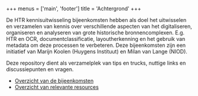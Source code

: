 +++
menus = ['main', 'footer']
title = 'Achtergrond'
+++

De HTR kennisuitwisseling bijeenkomsten hebben als doel het uitwisselen en verzamelen van kennis over verschillende aspecten van het digitaliseren, organiseren en analyseren van grote historische bronnencomplexen. E.g. HTR en OCR, documentclassificatie, layoutherkenning en het gebruik van metadata om deze processen te verbeteren. Deze bijeenkomsten zijn een initiatief van Marijn Koolen (Huygens Instituut) en Milan van Lange (NIOD).

Deze repository dient als verzamelplek van tips en trucks, nuttige links en discussiepunten en vragen.

- [Overzicht van de bijeenkomsten](meetings/)
- [Overzicht van relevante resources](resources/)
